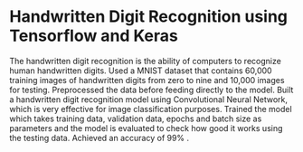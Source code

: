 # Handwritten Digit Recognition using Tensorflow and Keras
The handwritten digit recognition is the ability of computers to recognize human handwritten digits. Used a MNIST dataset that contains 60,000 training images of handwritten digits from zero to nine and 10,000 images for testing. Preprocessed the data before feeding directly to the model. Built a handwritten digit recognition model using Convolutional Neural Network, which is very effective for image classification purposes. Trained the model which takes training data, validation data, epochs and batch size as parameters and the model is evaluated to check how good it works using the testing data. Achieved an accuracy of 99% .
